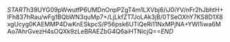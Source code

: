 $START$h39UYG09pWwutfP6UMDnOnpPZgT4m1LXVbj6/iJ0iYV/nFr2hJbhtH+lFh837hRau/wFg1BQbWN3quMp7+/LjLkfZT7JoLAk3jB/0TSeOXhY7KS8D1X8xgUcyg0KAEMMP4DwKnESkpcS/P56psk6UTiQeRi11NxMPjNA+YWI1iwa6MAo7AhrGvezH4sOQXk9zLeBRAEZbG4Q6aiHTNicjQ==$END$